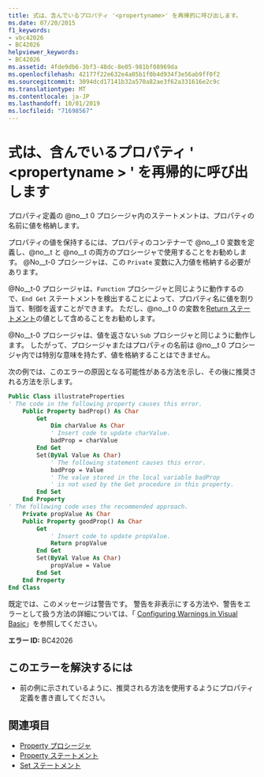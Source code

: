 ```yaml
---
title: 式は、含んでいるプロパティ '<propertyname>' を再帰的に呼び出します。
ms.date: 07/20/2015
f1_keywords:
- vbc42026
- BC42026
helpviewer_keywords:
- BC42026
ms.assetid: 4fde9db6-3bf3-48dc-8e05-981bf08969da
ms.openlocfilehash: 42177f22e632e4a05b1f0b4d934f3e56ab9ff0f2
ms.sourcegitcommit: 3094dcd17141b32a570a82ae3f62a331616e2c9c
ms.translationtype: MT
ms.contentlocale: ja-JP
ms.lasthandoff: 10/01/2019
ms.locfileid: "71698567"
---
```

# <a name="expression-recursively-calls-the-containing-property-propertyname"></a>式は、含んでいるプロパティ ' \<propertyname > ' を再帰的に呼び出します
プロパティ定義の @no__t 0 プロシージャ内のステートメントは、プロパティの名前に値を格納します。  
  
 プロパティの値を保持するには、プロパティのコンテナーで @no__t 0 変数を定義し、@no__t と @no__t の両方のプロシージャで使用することをお勧めします。 @No__t-0 プロシージャは、この `Private` 変数に入力値を格納する必要があります。  
  
 @No__t-0 プロシージャは、`Function` プロシージャと同じように動作するので、`End Get` ステートメントを検出することによって、プロパティ名に値を割り当て、制御を返すことができます。 ただし、@no__t 0 の変数を[Return ステートメント](../../../visual-basic/language-reference/statements/return-statement.md)の値として含めることをお勧めします。  
  
 @No__t-0 プロシージャは、値を返さない `Sub` プロシージャと同じように動作します。 したがって、プロシージャまたはプロパティの名前は @no__t 0 プロシージャ内では特別な意味を持たず、値を格納することはできません。  
  
 次の例では、このエラーの原因となる可能性がある方法を示し、その後に推奨される方法を示します。  
  
```vb  
Public Class illustrateProperties  
' The code in the following property causes this error.  
    Public Property badProp() As Char  
        Get  
            Dim charValue As Char  
            ' Insert code to update charValue.  
            badProp = charValue  
        End Get  
        Set(ByVal Value As Char)  
            ' The following statement causes this error.  
            badProp = Value  
            ' The value stored in the local variable badProp  
            ' is not used by the Get procedure in this property.  
        End Set  
    End Property  
' The following code uses the recommended approach.  
    Private propValue As Char  
    Public Property goodProp() As Char  
        Get  
            ' Insert code to update propValue.  
            Return propValue  
        End Get  
        Set(ByVal Value As Char)  
            propValue = Value  
        End Set  
    End Property  
End Class  
```  
  
 既定では、このメッセージは警告です。 警告を非表示にする方法や、警告をエラーとして扱う方法の詳細については、「 [Configuring Warnings in Visual Basic](/visualstudio/ide/configuring-warnings-in-visual-basic)」を参照してください。  
  
 **エラー ID:** BC42026  
  
## <a name="to-correct-this-error"></a>このエラーを解決するには  
  
- 前の例に示されているように、推奨される方法を使用するようにプロパティ定義を書き直してください。  
  
## <a name="see-also"></a>関連項目

- [Property プロシージャ](../../../visual-basic/programming-guide/language-features/procedures/property-procedures.md)
- [Property ステートメント](../../../visual-basic/language-reference/statements/property-statement.md)
- [Set ステートメント](../../../visual-basic/language-reference/statements/set-statement.md)
